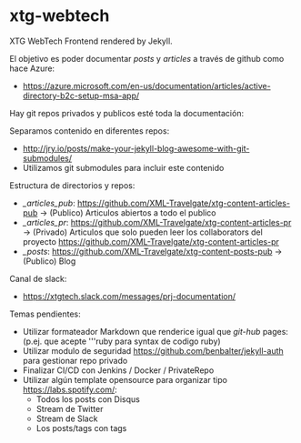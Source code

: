 # xtg-webtech

XTG WebTech Frontend rendered by Jekyll.

El objetivo es poder documentar *posts* y *articles* a través de github como hace Azure:
- https://azure.microsoft.com/en-us/documentation/articles/active-directory-b2c-setup-msa-app/

Hay git repos privados y publicos esté toda la documentación:

Separamos contenido en diferentes repos:
- http://jry.io/posts/make-your-jekyll-blog-awesome-with-git-submodules/
- Utilizamos git submodules para incluir este contenido

Estructura de directorios y repos:
- *_articles_pub*: https://github.com/XML-Travelgate/xtg-content-articles-pub -> (Publico) Articulos abiertos a todo el publico
- *_articles_pr*: https://github.com/XML-Travelgate/xtg-content-articles-pr   -> (Privado) Articulos que solo pueden leer los collaborators del proyecto https://github.com/XML-Travelgate/xtg-content-articles-pr
- *_posts*: https://github.com/XML-Travelgate/xtg-content-posts-pub -> (Publico) Blog

Canal de slack:
- https://xtgtech.slack.com/messages/prj-documentation/


Temas pendientes:
* Utilizar formateador Markdown que renderice igual que *git-hub* pages: (p.ej. que acepte '''ruby para syntax de codigo ruby)
* Utilizar modulo de seguridad https://github.com/benbalter/jekyll-auth para gestionar repo privado
* Finalizar CI/CD con Jenkins / Docker / PrivateRepo  
* Utilizar algún template opensource para organizar tipo https://labs.spotify.com/:
    * Todos los posts con Disqus
    * Stream de Twitter
    * Stream de Slack
    * Los posts/tags con tags




